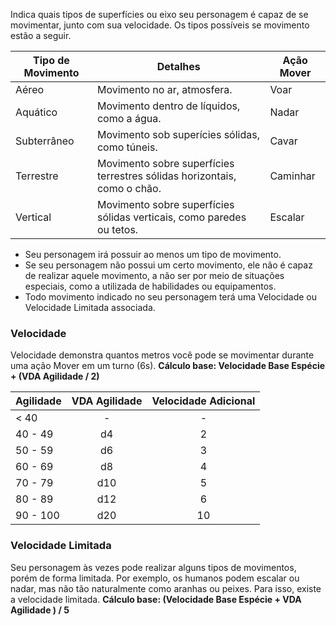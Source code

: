 Indica quais tipos de superfícies ou eixo seu personagem é capaz de se movimentar, junto com sua velocidade. Os tipos possíveis se movimento estão a seguir.

| Tipo de Movimento | Detalhes                                                                 | Ação Mover |
| ----------------- | ------------------------------------------------------------------------ | ---------- |
| Aéreo             | Movimento no ar, atmosfera.                                              | Voar       |
| Aquático          | Movimento dentro de líquidos, como a água.                               | Nadar      |
| Subterrâneo       | Movimento sob superícies sólidas, como túneis.                           | Cavar      |
| Terrestre         | Movimento sobre superfícies terrestres sólidas horizontais, como o chão. | Caminhar   |
| Vertical          | Movimento sobre superfícies sólidas verticais, como paredes ou tetos.    | Escalar    |

- Seu personagem irá possuir ao menos um tipo de movimento.
- Se seu personagem não possui um certo movimento, ele não é capaz de realizar aquele movimento, a não ser por meio de situações especiais, como a utilizada de habilidades ou equipamentos.
- Todo movimento indicado no seu personagem terá uma Velocidade ou Velocidade Limitada associada.

### Velocidade

Velocidade demonstra quantos metros você pode se movimentar durante uma ação Mover em um turno (6s).
**Cálculo base: Velocidade Base Espécie + (VDA Agilidade / 2)**

| Agilidade | VDA Agilidade | Velocidade Adicional |
| --------- | :-----------: | :------------------: |
| < 40      |       -       |          -           |
| 40 - 49   |      d4       |          2           |
| 50 - 59   |      d6       |          3           |
| 60 - 69   |      d8       |          4           |
| 70 - 79   |      d10      |          5           |
| 80 - 89   |      d12      |          6           |
| 90 - 100  |      d20      |          10          |

### Velocidade Limitada

Seu personagem às vezes pode realizar alguns tipos de movimentos, porém de forma limitada. Por exemplo, os humanos podem escalar ou nadar, mas não tão naturalmente como aranhas ou peixes. Para isso, existe a velocidade limitada.
**Cálculo base: (Velocidade Base Espécie + VDA Agilidade ) / 5**
